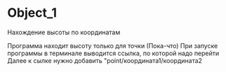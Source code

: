 # Object_1
Нахождение высоты по координатам

Программа находит высоту только для точки (Пока-что)
При запуске программы в терминале выводится ссылка, по которой надо перейти
Далее к сылке нужно добавить "point/координата1/координата2
